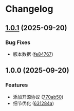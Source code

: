 # Changelog

## [1.0.1](https://github.com/rainbowwarmth/karin-plugin-gamepush/compare/v1.0.0...v1.0.1) (2025-09-20)


### Bug Fixes

* 版本数据 ([fe84767](https://github.com/rainbowwarmth/karin-plugin-gamepush/commit/fe84767c1d1e8c8b3fbc2be437d4445d74377b21))

## 1.0.0 (2025-09-20)


### Features

* 添加开源协议 ([770ab50](https://github.com/rainbowwarmth/karin-plugin-gamepush/commit/770ab50e0fbb934d187cda524af3048d7e8f06f8))
* 细节优化 ([631284a](https://github.com/rainbowwarmth/karin-plugin-gamepush/commit/631284ae14f84ffabbb886b81146b1c589f1db56))
